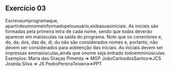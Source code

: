 ## Exercício 03

Escrevaumprogramaque, apartirdeumnomeinformadopelousuário,exibasuasiniciais. As iniciais são formadas pela   primeira letra de cada nome, sendo que todas deverão aparecer em maiúsculas na saída do programa. Note que os conectores e, do, da, dos, das de, di, du não são considerados nomes e, portanto, não devem ser considerados para aobtenção das iniciais. As iniciais devem ser impressas emmaiúsculas,ainda que onome seja entrado todoemminúsculas. 
Exemplos: 
Maria das Graças Pimenta => MGP
JoãoCarlosdosSantos=>JCS
Joséda Silva => JS
PedroPereiraTeixeira=>PPT